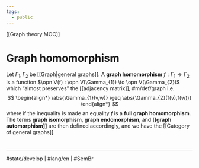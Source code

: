 ```yaml
---
tags:
  - public
---
```

[[Graph theory MOC]]
# Graph homomorphism

Let $\Gamma_{1},\Gamma_{2}$ be [[Graph|general graphs]].
A **graph homomorphism** $f : \Gamma_{1} \to \Gamma_{2}$ is a function $\opn V(f) : \opn V(\Gamma_{1}) \to \opn V(\Gamma_{2})$ which “almost preserves” the [[adjacency matrix]], #m/def/graph  i.e.
$$
\begin{align*}
\abs{\Gamma_{1}(v,w)} \geq \abs{\Gamma_{2}(f(v),f(w))}
\end{align*}
$$
where if the inequality is made an equality $f$ is a **full graph homomorphism**.
The terms **graph isomorphism**, **graph endomorphism**, and **[[graph automorphism]]** are then defined accordingly,
and we have the [[Category of general graphs]].

#
---
#state/develop | #lang/en | #SemBr
